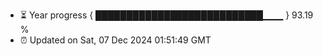 - ⏳ Year progress { ███████████████████████████▁▁▁ } 93.19 %
- ⏰ Updated on Sat, 07 Dec 2024 01:51:49 GMT

